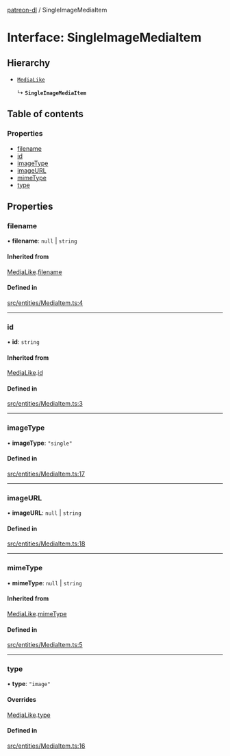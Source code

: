 [patreon-dl](../README.md) / SingleImageMediaItem

# Interface: SingleImageMediaItem

## Hierarchy

- [`MediaLike`](MediaLike.md)

  ↳ **`SingleImageMediaItem`**

## Table of contents

### Properties

- [filename](SingleImageMediaItem.md#filename)
- [id](SingleImageMediaItem.md#id)
- [imageType](SingleImageMediaItem.md#imagetype)
- [imageURL](SingleImageMediaItem.md#imageurl)
- [mimeType](SingleImageMediaItem.md#mimetype)
- [type](SingleImageMediaItem.md#type)

## Properties

### filename

• **filename**: ``null`` \| `string`

#### Inherited from

[MediaLike](MediaLike.md).[filename](MediaLike.md#filename)

#### Defined in

[src/entities/MediaItem.ts:4](https://github.com/patrickkfkan/patreon-dl/blob/7326660/src/entities/MediaItem.ts#L4)

___

### id

• **id**: `string`

#### Inherited from

[MediaLike](MediaLike.md).[id](MediaLike.md#id)

#### Defined in

[src/entities/MediaItem.ts:3](https://github.com/patrickkfkan/patreon-dl/blob/7326660/src/entities/MediaItem.ts#L3)

___

### imageType

• **imageType**: ``"single"``

#### Defined in

[src/entities/MediaItem.ts:17](https://github.com/patrickkfkan/patreon-dl/blob/7326660/src/entities/MediaItem.ts#L17)

___

### imageURL

• **imageURL**: ``null`` \| `string`

#### Defined in

[src/entities/MediaItem.ts:18](https://github.com/patrickkfkan/patreon-dl/blob/7326660/src/entities/MediaItem.ts#L18)

___

### mimeType

• **mimeType**: ``null`` \| `string`

#### Inherited from

[MediaLike](MediaLike.md).[mimeType](MediaLike.md#mimetype)

#### Defined in

[src/entities/MediaItem.ts:5](https://github.com/patrickkfkan/patreon-dl/blob/7326660/src/entities/MediaItem.ts#L5)

___

### type

• **type**: ``"image"``

#### Overrides

[MediaLike](MediaLike.md).[type](MediaLike.md#type)

#### Defined in

[src/entities/MediaItem.ts:16](https://github.com/patrickkfkan/patreon-dl/blob/7326660/src/entities/MediaItem.ts#L16)
